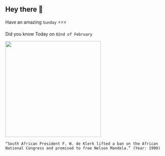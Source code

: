## Hey there 👋
Have an amazing `Sunday` ⚡⚡⚡

Did you know Today on `02nd of February`
 
 [<img src="https://static01.nyt.com/images/2013/06/27/world/africa/mandela-timeline-1990/mandela-timeline-1990-jumbo.png" width="300" />](https://en.wikipedia.org/wiki/1992_South_African_apartheid_referendum) 
 ```
“South African President F. W. de Klerk lifted a ban on the African National Congress and promised to free Nelson Mandela.” (Year: 1990)
```
